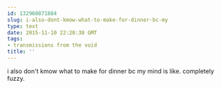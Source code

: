 ```yaml
---
id: 132960871884
slug: i-also-dont-kmow-what-to-make-for-dinner-bc-my
type: text
date: 2015-11-10 22:28:38 GMT
tags:
- transmissions from the void
title: ''
---
```

i also don't kmow what to make for dinner bc my mind is like. completely fuzzy.